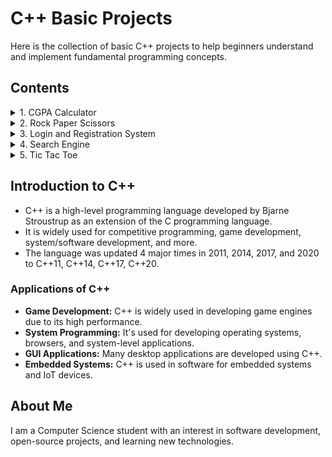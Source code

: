 # C++ Basic Projects

Here is the collection of basic C++ projects to help beginners understand and implement fundamental programming concepts.

## Contents

<details>
  <summary>1. CGPA Calculator</summary>
  <ul>
    <li><a href="CGPA-Calculator/main.cpp">main.cpp</a></li>
    <li><a href="CGPA-Calculator/README.md">README.md</a></li>
  </ul>
</details>

<details>
  <summary>2. Rock Paper Scissors</summary>
  <ul>
    <li><a href="Rock-Paper-Scissors/main.cpp">main.cpp</a></li>
    <li><a href="Rock-Paper-Scissors/README.md">README.md</a></li>
  </ul>
</details>

<details>
  <summary>3. Login and Registration System</summary>
  <ul>
    <li><a href="Login-Registration-System/main.cpp">main.cpp</a></li>
    <li><a href="Login-Registration-System/README.md">README.md</a></li>
  </ul>
</details>

<details>
  <summary>4. Search Engine</summary>
  <ul>
    <li><a href="Search-Engine/main.cpp">main.cpp</a></li>
    <li><a href="Search-Engine/README.md">README.md</a></li>
  </ul>
</details>

<details>
  <summary>5. Tic Tac Toe</summary>
  <ul>
    <li><a href="Tic-Tac-Toe/main.cpp">main.cpp</a></li>
    <li><a href="Tic-Tac-Toe/README.md">README.md</a></li>
  </ul>
</details>

## Introduction to C++

<ul>
  <li>C++ is a high-level programming language developed by Bjarne Stroustrup as an extension of the C programming language. </li>
  <li>It is widely used for competitive programming, game development, system/software development, and more.</li>
  <li>The language was updated 4 major times in 2011, 2014, 2017, and 2020 to C++11, C++14, C++17, C++20.</li>
</ul>


### Applications of C++
- **Game Development:** C++ is widely used in developing game engines due to its high performance.
- **System Programming:** It's used for developing operating systems, browsers, and system-level applications.
- **GUI Applications:** Many desktop applications are developed using C++.
- **Embedded Systems:** C++ is used in software for embedded systems and IoT devices.

## About Me

I am a Computer Science student with an interest in software development, open-source projects, and learning new technologies.
